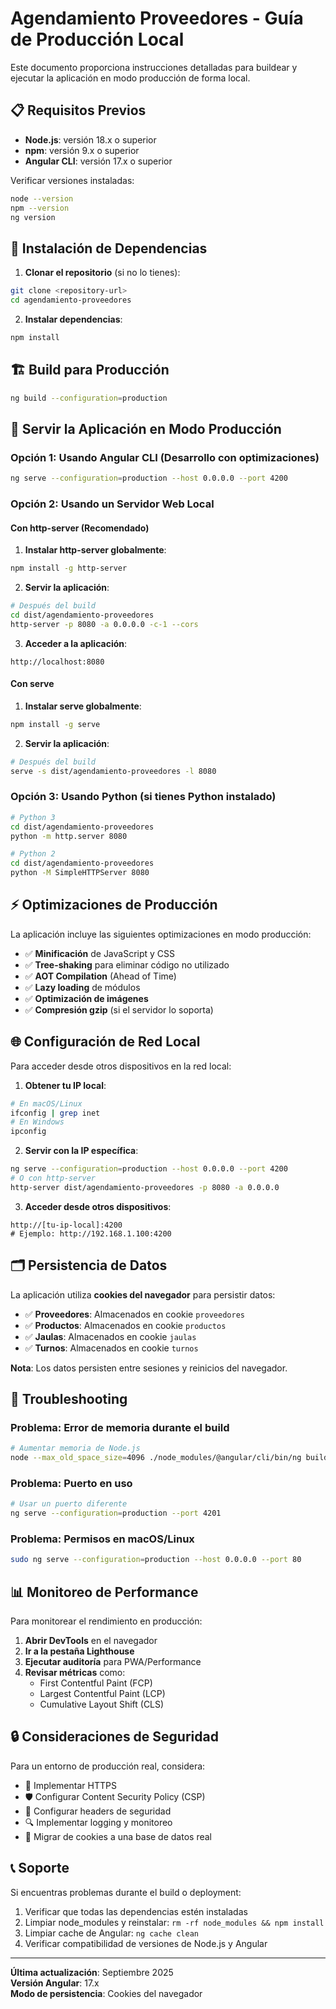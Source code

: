 # Agendamiento Proveedores - Guía de Producción Local

Este documento proporciona instrucciones detalladas para buildear y ejecutar la aplicación en modo producción de forma local.

## 📋 Requisitos Previos

- **Node.js**: versión 18.x o superior
- **npm**: versión 9.x o superior
- **Angular CLI**: versión 17.x o superior

Verificar versiones instaladas:
```bash
node --version
npm --version
ng version
```

## 🔧 Instalación de Dependencias

1. **Clonar el repositorio** (si no lo tienes):
```bash
git clone <repository-url>
cd agendamiento-proveedores
```

2. **Instalar dependencias**:
```bash
npm install
```

## 🏗️ Build para Producción

```bash
ng build --configuration=production
```

## 🚀 Servir la Aplicación en Modo Producción

### Opción 1: Usando Angular CLI (Desarrollo con optimizaciones)
```bash
ng serve --configuration=production --host 0.0.0.0 --port 4200
```

### Opción 2: Usando un Servidor Web Local

#### Con http-server (Recomendado)
1. **Instalar http-server globalmente**:
```bash
npm install -g http-server
```

2. **Servir la aplicación**:
```bash
# Después del build
cd dist/agendamiento-proveedores
http-server -p 8080 -a 0.0.0.0 -c-1 --cors
```

3. **Acceder a la aplicación**:
```
http://localhost:8080
```

#### Con serve
1. **Instalar serve globalmente**:
```bash
npm install -g serve
```

2. **Servir la aplicación**:
```bash
# Después del build
serve -s dist/agendamiento-proveedores -l 8080
```

### Opción 3: Usando Python (si tienes Python instalado)
```bash
# Python 3
cd dist/agendamiento-proveedores
python -m http.server 8080

# Python 2
cd dist/agendamiento-proveedores
python -M SimpleHTTPServer 8080
```

## ⚡ Optimizaciones de Producción

La aplicación incluye las siguientes optimizaciones en modo producción:

- ✅ **Minificación** de JavaScript y CSS
- ✅ **Tree-shaking** para eliminar código no utilizado
- ✅ **AOT Compilation** (Ahead of Time)
- ✅ **Lazy loading** de módulos
- ✅ **Optimización de imágenes**
- ✅ **Compresión gzip** (si el servidor lo soporta)


## 🌐 Configuración de Red Local

Para acceder desde otros dispositivos en la red local:

1. **Obtener tu IP local**:
```bash
# En macOS/Linux
ifconfig | grep inet
# En Windows
ipconfig
```

2. **Servir con la IP específica**:
```bash
ng serve --configuration=production --host 0.0.0.0 --port 4200
# O con http-server
http-server dist/agendamiento-proveedores -p 8080 -a 0.0.0.0
```

3. **Acceder desde otros dispositivos**:
```
http://[tu-ip-local]:4200
# Ejemplo: http://192.168.1.100:4200
```

## 🗂️ Persistencia de Datos

La aplicación utiliza **cookies del navegador** para persistir datos:

- ✅ **Proveedores**: Almacenados en cookie `proveedores`
- ✅ **Productos**: Almacenados en cookie `productos`
- ✅ **Jaulas**: Almacenados en cookie `jaulas`
- ✅ **Turnos**: Almacenados en cookie `turnos`

**Nota**: Los datos persisten entre sesiones y reinicios del navegador.

## 🔧 Troubleshooting

### Problema: Error de memoria durante el build
```bash
# Aumentar memoria de Node.js
node --max_old_space_size=4096 ./node_modules/@angular/cli/bin/ng build --configuration=production
```

### Problema: Puerto en uso
```bash
# Usar un puerto diferente
ng serve --configuration=production --port 4201
```

### Problema: Permisos en macOS/Linux
```bash
sudo ng serve --configuration=production --host 0.0.0.0 --port 80
```

## 📊 Monitoreo de Performance

Para monitorear el rendimiento en producción:

1. **Abrir DevTools** en el navegador
2. **Ir a la pestaña Lighthouse**
3. **Ejecutar auditoría** para PWA/Performance
4. **Revisar métricas** como:
   - First Contentful Paint (FCP)
   - Largest Contentful Paint (LCP)
   - Cumulative Layout Shift (CLS)

## 🔒 Consideraciones de Seguridad

Para un entorno de producción real, considera:

- 🔐 Implementar HTTPS
- 🛡️ Configurar Content Security Policy (CSP)
- 🚫 Configurar headers de seguridad
- 🔍 Implementar logging y monitoreo
- 💾 Migrar de cookies a una base de datos real

## 📞 Soporte

Si encuentras problemas durante el build o deployment:

1. Verificar que todas las dependencias estén instaladas
2. Limpiar node_modules y reinstalar: `rm -rf node_modules && npm install`
3. Limpiar cache de Angular: `ng cache clean`
4. Verificar compatibilidad de versiones de Node.js y Angular

---

**Última actualización**: Septiembre 2025  
**Versión Angular**: 17.x  
**Modo de persistencia**: Cookies del navegador
